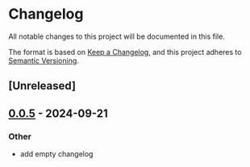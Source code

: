 # Changelog

All notable changes to this project will be documented in this file.

The format is based on [Keep a Changelog](https://keepachangelog.com/en/1.0.0/),
and this project adheres to [Semantic Versioning](https://semver.org/spec/v2.0.0.html).

## [Unreleased]

## [0.0.5](https://github.com/Sild/slack_cmd/compare/slack_cmd_core-v0.0.4...slack_cmd_core-v0.0.5) - 2024-09-21

### Other

- add empty changelog
